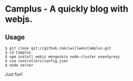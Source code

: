 # Camplus - A quickly blog with webjs.

## Usage

    $ git clone git://github.com/iwillwen/Camplus.git
    $ cd Camplus
    $ npm install webjs mongoskin node-cluster eventproxy
    $ vim controllers/config.json
    $ node server

Just fun!